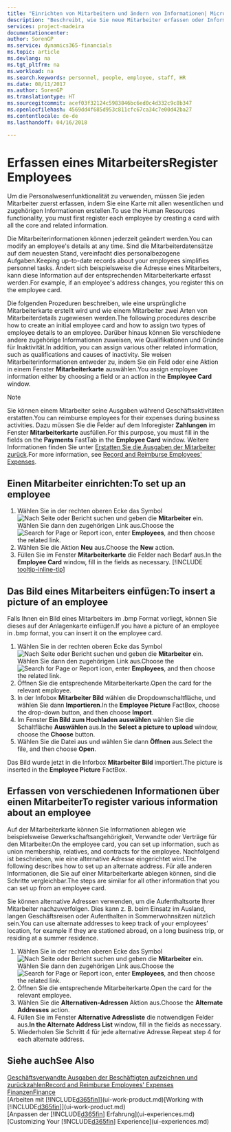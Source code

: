 ```yaml
---
title: "Einrichten von Mitarbeitern und ändern von Informationen| Microsoft Docs"
description: "Beschreibt, wie Sie neue Mitarbeiter erfassen oder Informationen für vorhandene Mitarbeiter bearbeiten."
services: project-madeira
documentationcenter: 
author: SorenGP
ms.service: dynamics365-financials
ms.topic: article
ms.devlang: na
ms.tgt_pltfrm: na
ms.workload: na
ms.search.keywords: personnel, people, employee, staff, HR
ms.date: 08/11/2017
ms.author: SorenGP
ms.translationtype: HT
ms.sourcegitcommit: acef03f32124c5983846bc6ed0c4d332c9c8b347
ms.openlocfilehash: 4569dd4f685d953c811cfc67ca34c7e00d42ba27
ms.contentlocale: de-de
ms.lasthandoff: 04/16/2018

---
```

# <a name="register-employees"></a><span data-ttu-id="80211-103">Erfassen eines Mitarbeiters</span><span class="sxs-lookup"><span data-stu-id="80211-103">Register Employees</span></span>
<span data-ttu-id="80211-104">Um die Personalwesenfunktionalität zu verwenden, müssen Sie jeden Mitarbeiter zuerst erfassen, indem Sie eine Karte mit allen wesentlichen und zugehörigen Informationen erstellen.</span><span class="sxs-lookup"><span data-stu-id="80211-104">To use the Human Resources functionality, you must first register each employee by creating a card with all the core and related information.</span></span>

<span data-ttu-id="80211-105">Die Mitarbeiterinformationen können jederzeit geändert werden.</span><span class="sxs-lookup"><span data-stu-id="80211-105">You can modify an employee's details at any time.</span></span> <span data-ttu-id="80211-106">Sind die Mitarbeiterdatensätze auf dem neuesten Stand, vereinfacht dies personalbezogene Aufgaben.</span><span class="sxs-lookup"><span data-stu-id="80211-106">Keeping up-to-date records about your employees simplifies personnel tasks.</span></span> <span data-ttu-id="80211-107">Ändert sich beispielsweise die Adresse eines Mitarbeiters, kann diese Information auf der entsprechenden Mitarbeiterkarte erfasst werden.</span><span class="sxs-lookup"><span data-stu-id="80211-107">For example, if an employee's address changes, you register this on the employee card.</span></span>

<span data-ttu-id="80211-108">Die folgenden Prozeduren beschreiben, wie eine ursprüngliche Mitarbeiterkarte erstellt wird und wie einem Mitarbeiter zwei Arten von Mitarbeiterdetails zugewiesen werden.</span><span class="sxs-lookup"><span data-stu-id="80211-108">The following procedures describe how to create an initial employee card and how to assign two types of employee details to an employee.</span></span> <span data-ttu-id="80211-109">Darüber hinaus können Sie verschiedene andere zugehörige Informationen zuweisen, wie Qualifikationen und Gründe für Inaktivität.</span><span class="sxs-lookup"><span data-stu-id="80211-109">In addition, you can assign various other related information, such as qualifications and causes of inactivity.</span></span> <span data-ttu-id="80211-110">Sie weisen Mitarbeiterinformationen entweder zu, indem Sie ein Feld oder eine Aktion in einem Fenster **Mitarbeiterkarte** auswählen.</span><span class="sxs-lookup"><span data-stu-id="80211-110">You assign employee information either by choosing a field or an action in the **Employee Card** window.</span></span>

> [!NOTE]  
> <span data-ttu-id="80211-111">Sie können einem Mitarbeiter seine Ausgaben während Geschäftsaktivitäten erstatten.</span><span class="sxs-lookup"><span data-stu-id="80211-111">You can reimburse employees for their expenses during business activities.</span></span> <span data-ttu-id="80211-112">Dazu müssen Sie die Felder auf dem Inforegister **Zahlungen** im Fenster **Mitarbeiterkarte** ausfüllen.</span><span class="sxs-lookup"><span data-stu-id="80211-112">For this purpose, you must fill in the fields on the **Payments** FastTab in the **Employee Card** window.</span></span> <span data-ttu-id="80211-113">Weitere Informationen finden Sie unter [Erstatten Sie die Ausgaben der Mitarbeiter zurück](finance-how-record-reimburse-employee-expenses.md).</span><span class="sxs-lookup"><span data-stu-id="80211-113">For more information, see [Record and Reimburse Employees' Expenses](finance-how-record-reimburse-employee-expenses.md).</span></span>

## <a name="to-set-up-an-employee"></a><span data-ttu-id="80211-114">Einen Mitarbeiter einrichten:</span><span class="sxs-lookup"><span data-stu-id="80211-114">To set up an employee</span></span>
1. <span data-ttu-id="80211-115">Wählen Sie in der rechten oberen Ecke das Symbol ![Nach Seite oder Bericht suchen](media/ui-search/search_small.png "Nach Seite oder Bericht suchen") und geben die **Mitarbeiter** ein. Wählen Sie dann den zugehörigen Link aus.</span><span class="sxs-lookup"><span data-stu-id="80211-115">Choose the ![Search for Page or Report](media/ui-search/search_small.png "Search for Page or Report icon") icon, enter **Employees**, and then choose the related link.</span></span>
2. <span data-ttu-id="80211-116">Wählen Sie die Aktion **Neu** aus.</span><span class="sxs-lookup"><span data-stu-id="80211-116">Choose the **New** action.</span></span>
3. <span data-ttu-id="80211-117">Füllen Sie im Fenster **Mitarbeiterkarte** die Felder nach Bedarf aus.</span><span class="sxs-lookup"><span data-stu-id="80211-117">In the **Employee Card** window, fill in the fields as necessary.</span></span> [!INCLUDE [tooltip-inline-tip](includes/tooltip-inline-tip_md.md)]

## <a name="to-insert-a-picture-of-an-employee"></a><span data-ttu-id="80211-118">Das Bild eines Mitarbeiters einfügen:</span><span class="sxs-lookup"><span data-stu-id="80211-118">To insert a picture of an employee</span></span>
<span data-ttu-id="80211-119">Falls Ihnen ein Bild eines Mitarbeiters im .bmp Format vorliegt, können Sie dieses auf der Anlagenkarte einfügen.</span><span class="sxs-lookup"><span data-stu-id="80211-119">If you have a picture of an employee in .bmp format, you can insert it on the employee card.</span></span>

1. <span data-ttu-id="80211-120">Wählen Sie in der rechten oberen Ecke das Symbol ![Nach Seite oder Bericht suchen](media/ui-search/search_small.png "Nach Seite oder Bericht suchen") und geben die **Mitarbeiter** ein. Wählen Sie dann den zugehörigen Link aus.</span><span class="sxs-lookup"><span data-stu-id="80211-120">Choose the ![Search for Page or Report](media/ui-search/search_small.png "Search for Page or Report icon") icon, enter **Employees**, and then choose the related link.</span></span>
2. <span data-ttu-id="80211-121">Öffnen Sie die entsprechende Mitarbeiterkarte.</span><span class="sxs-lookup"><span data-stu-id="80211-121">Open the card for the relevant employee.</span></span>
3. <span data-ttu-id="80211-122">In der Infobox **Mitarbeiter Bild** wählen die Dropdownschaltfläche, und wählen Sie dann **Importieren**.</span><span class="sxs-lookup"><span data-stu-id="80211-122">In the **Employee Picture** FactBox, choose the drop-down button, and then choose **Import**.</span></span>
4. <span data-ttu-id="80211-123">Im Fenster **Ein Bild zum Hochladen auswählen** wählen Sie die Schaltfläche **Auswählen** aus.</span><span class="sxs-lookup"><span data-stu-id="80211-123">In the **Select a picture to upload** window, choose the **Choose** button.</span></span>
5. <span data-ttu-id="80211-124">Wählen Sie die Datei aus und wählen Sie dann **Öffnen** aus.</span><span class="sxs-lookup"><span data-stu-id="80211-124">Select the file, and then choose **Open**.</span></span>

<span data-ttu-id="80211-125">Das Bild wurde jetzt in die Inforbox **Mitarbeiter Bild** importiert.</span><span class="sxs-lookup"><span data-stu-id="80211-125">The picture is inserted in the **Employee Picture** FactBox.</span></span>

## <a name="to-register-various-information-about-an-employee"></a><span data-ttu-id="80211-126">Erfassen von verschiedenen Informationen über einen Mitarbeiter</span><span class="sxs-lookup"><span data-stu-id="80211-126">To register various information about an employee</span></span>
<span data-ttu-id="80211-127">Auf der Mitarbeiterkarte können Sie Informationen ablegen wie beispielsweise Gewerkschaftsangehörigkeit, Verwandte oder Verträge für den Mitarbeiter.</span><span class="sxs-lookup"><span data-stu-id="80211-127">On the employee card, you can set up information, such as union membership, relatives, and contracts for the employee.</span></span> <span data-ttu-id="80211-128">Nachfolgend ist beschrieben, wie eine alternative Adresse eingerichtet wird.</span><span class="sxs-lookup"><span data-stu-id="80211-128">The following describes how to set up an alternate address.</span></span> <span data-ttu-id="80211-129">Für alle anderen Informationen, die Sie auf einer Mitarbeiterkarte ablegen können, sind die Schritte vergleichbar.</span><span class="sxs-lookup"><span data-stu-id="80211-129">The steps are similar for all other information that you can set up from an employee card.</span></span>

<span data-ttu-id="80211-130">Sie können alternative Adressen verwenden, um die Aufenthaltsorte Ihrer Mitarbeiter nachzuverfolgen. Dies kann z. B. beim Einsatz im Ausland, langen Geschäftsreisen oder Aufenthalten in Sommerwohnsitzen nützlich sein.</span><span class="sxs-lookup"><span data-stu-id="80211-130">You can use alternate addresses to keep track of your employees’ location, for example if they are stationed abroad, on a long business trip, or residing at a summer residence.</span></span>

1. <span data-ttu-id="80211-131">Wählen Sie in der rechten oberen Ecke das Symbol ![Nach Seite oder Bericht suchen](media/ui-search/search_small.png "Nach Seite oder Bericht suchen") und geben die **Mitarbeiter** ein. Wählen Sie dann den zugehörigen Link aus.</span><span class="sxs-lookup"><span data-stu-id="80211-131">Choose the ![Search for Page or Report](media/ui-search/search_small.png "Search for Page or Report icon") icon, enter **Employees**, and then choose the related link.</span></span>
2. <span data-ttu-id="80211-132">Öffnen Sie die entsprechende Mitarbeiterkarte.</span><span class="sxs-lookup"><span data-stu-id="80211-132">Open the card for the relevant employee.</span></span>
3. <span data-ttu-id="80211-133">Wählen Sie die **Alternativen-Adressen** Aktion aus.</span><span class="sxs-lookup"><span data-stu-id="80211-133">Choose the **Alternate Addresses** action.</span></span>
4. <span data-ttu-id="80211-134">Füllen Sie im Fenster **Alternative Adressliste** die notwendigen Felder aus.</span><span class="sxs-lookup"><span data-stu-id="80211-134">**In the Alternate Address List** window, fill in the fields as necessary.</span></span>
5. <span data-ttu-id="80211-135">Wiederholen Sie Schritt 4 für jede alternative Adresse.</span><span class="sxs-lookup"><span data-stu-id="80211-135">Repeat step 4 for each alternate address.</span></span>

## <a name="see-also"></a><span data-ttu-id="80211-136">Siehe auch</span><span class="sxs-lookup"><span data-stu-id="80211-136">See Also</span></span>
[<span data-ttu-id="80211-137">Geschäftsverwandte Ausgaben der Beschäftigten aufzeichnen und zurückzahlen</span><span class="sxs-lookup"><span data-stu-id="80211-137">Record and Reimburse Employees' Expenses</span></span>](finance-how-record-reimburse-employee-expenses.md)  
[<span data-ttu-id="80211-138">Finanzen</span><span class="sxs-lookup"><span data-stu-id="80211-138">Finance</span></span>](finance.md)  
<span data-ttu-id="80211-139">[Arbeiten mit [!INCLUDE[d365fin](includes/d365fin_md.md)]](ui-work-product.md)</span><span class="sxs-lookup"><span data-stu-id="80211-139">[Working with [!INCLUDE[d365fin](includes/d365fin_md.md)]](ui-work-product.md)</span></span>  
<span data-ttu-id="80211-140">[Anpassen der [!INCLUDE[d365fin](includes/d365fin_md.md)] Erfahrung](ui-experiences.md)</span><span class="sxs-lookup"><span data-stu-id="80211-140">[Customizing Your [!INCLUDE[d365fin](includes/d365fin_md.md)] Experience](ui-experiences.md)</span></span>

